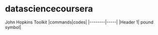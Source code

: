 # datasciencecoursera
John Hopkins Toolkit
|commands|codes|
|--------|-----|
|Header 1| pound symbol|
